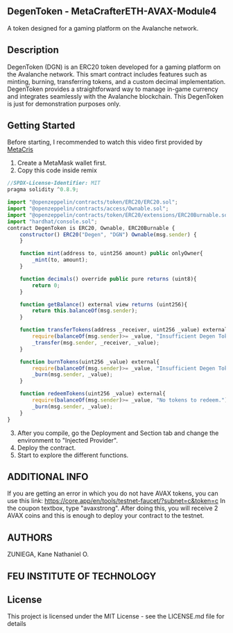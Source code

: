 ## DegenToken - MetaCrafterETH-AVAX-Module4
A token designed for a gaming platform on the Avalanche network.
## Description
DegenToken (DGN) is an ERC20 token developed for a gaming platform on the Avalanche network. This smart contract includes features such as minting, burning, transferring tokens, and a custom decimal implementation. DegenToken provides a straightforward way to manage in-game currency and integrates seamlessly with the Avalanche blockchain. This DegenToken is just for demonstration purposes only.
## Getting Started
Before starting, I recommended to watch this video first provided by [MetaCris](https://www.youtube.com/watch?v=dX1EDrGFo2M)
1) Create a MetaMask wallet first.
2) Copy this code inside remix
```javascript
//SPDX-License-Identifier: MIT
pragma solidity ^0.8.9;

import "@openzeppelin/contracts/token/ERC20/ERC20.sol";
import "@openzeppelin/contracts/access/Ownable.sol";
import "@openzeppelin/contracts/token/ERC20/extensions/ERC20Burnable.sol";
import "hardhat/console.sol";
contract DegenToken is ERC20, Ownable, ERC20Burnable {
    constructor() ERC20("Degen", "DGN") Ownable(msg.sender) {
    }

    function mint(address to, uint256 amount) public onlyOwner{
        _mint(to, amount); 
    }

    function decimals() override public pure returns (uint8){
        return 0;
    }

    function getBalance() external view returns (uint256){
        return this.balanceOf(msg.sender);
    }

    function transferTokens(address _receiver, uint256 _value) external{
        require(balanceOf(msg.sender)>= _value, "Insufficient Degen Tokens to transfer. Check balance first.");
        _transfer(msg.sender, _receiver, _value);
    }

    function burnTokens(uint256 _value) external{
        require(balanceOf(msg.sender)>= _value, "Insufficient Degen Tokens to burn. Check balance first");      
        _burn(msg.sender, _value);
    }

    function redeemTokens(uint256 _value) external{
        require(balanceOf(msg.sender)>= _value, "No tokens to redeem.");
        _burn(msg.sender, _value);
    }
}

```
3) After you compile, go the Deployment and Section tab and change the environment to "Injected Provider". 
4) Deploy the contract. 
5) Start to explore the different functions. 
## ADDITIONAL INFO 
If you are getting an error in which you do not have AVAX tokens, you can use this link: https://core.app/en/tools/testnet-faucet/?subnet=c&token=c 
In the coupon textbox, type "avaxstrong". After doing this, you will receive 2 AVAX coins and this is enough to deploy your contract to the testnet. 

## AUTHORS 
ZUNIEGA, Kane Nathaniel O.
## FEU INSTITUTE OF TECHNOLOGY

## License

This project is licensed under the MIT License - see the LICENSE.md file for details

